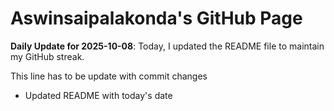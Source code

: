 # Aswinsaipalakonda's GitHub Page

**Daily Update for 2025-10-08**: Today, I updated the README file to maintain my GitHub streak.

This line has to be update with commit changes
 - Updated README with today's date 

